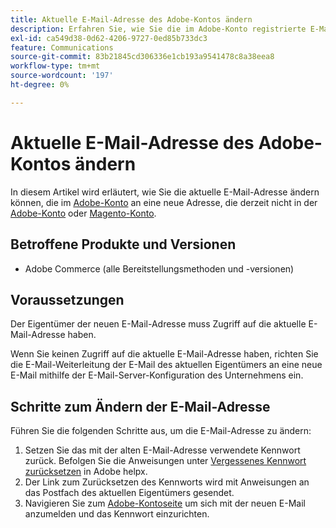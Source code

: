 ```yaml
---
title: Aktuelle E-Mail-Adresse des Adobe-Kontos ändern
description: Erfahren Sie, wie Sie die im Adobe-Konto registrierte E-Mail-Adresse in eine neue Adresse ändern, die derzeit nicht im Adobe- oder Magento-Konto registriert ist.
exl-id: ca549d38-0d62-4206-9727-0ed85b733dc3
feature: Communications
source-git-commit: 83b21845cd306336e1cb193a9541478c8a38eea8
workflow-type: tm+mt
source-wordcount: '197'
ht-degree: 0%

---
```


# Aktuelle E-Mail-Adresse des Adobe-Kontos ändern

In diesem Artikel wird erläutert, wie Sie die aktuelle E-Mail-Adresse ändern können, die im [Adobe-Konto](https://account.adobe.com/) an eine neue Adresse, die derzeit nicht in der [Adobe-Konto](https://account.adobe.com/) oder [Magento-Konto](https://account.magento.com/).

## Betroffene Produkte und Versionen

* Adobe Commerce (alle Bereitstellungsmethoden und -versionen)

## Voraussetzungen

Der Eigentümer der neuen E-Mail-Adresse muss Zugriff auf die aktuelle E-Mail-Adresse haben.

Wenn Sie keinen Zugriff auf die aktuelle E-Mail-Adresse haben, richten Sie die E-Mail-Weiterleitung der E-Mail des aktuellen Eigentümers an eine neue E-Mail mithilfe der E-Mail-Server-Konfiguration des Unternehmens ein.

## Schritte zum Ändern der E-Mail-Adresse

Führen Sie die folgenden Schritte aus, um die E-Mail-Adresse zu ändern:

1. Setzen Sie das mit der alten E-Mail-Adresse verwendete Kennwort zurück. Befolgen Sie die Anweisungen unter [Vergessenes Kennwort zurücksetzen](https://helpx.adobe.com/manage-account/using/change-or-reset-password.html) in Adobe helpx.
1. Der Link zum Zurücksetzen des Kennworts wird mit Anweisungen an das Postfach des aktuellen Eigentümers gesendet.
1. Navigieren Sie zum [Adobe-Kontoseite](https://account.adobe.com) um sich mit der neuen E-Mail anzumelden und das Kennwort einzurichten.
